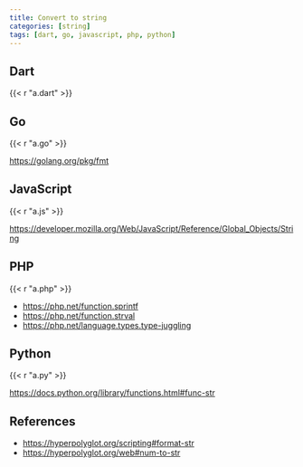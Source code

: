 ```yaml
---
title: Convert to string
categories: [string]
tags: [dart, go, javascript, php, python]
---
```


## Dart

{{< r "a.dart" >}}

## Go

{{< r "a.go" >}}

<https://golang.org/pkg/fmt>

## JavaScript

{{< r "a.js" >}}

<https://developer.mozilla.org/Web/JavaScript/Reference/Global_Objects/String>

## PHP

{{< r "a.php" >}}

- <https://php.net/function.sprintf>
- <https://php.net/function.strval>
- <https://php.net/language.types.type-juggling>

## Python

{{< r "a.py" >}}

<https://docs.python.org/library/functions.html#func-str>

## References

- <https://hyperpolyglot.org/scripting#format-str>
- <https://hyperpolyglot.org/web#num-to-str>
